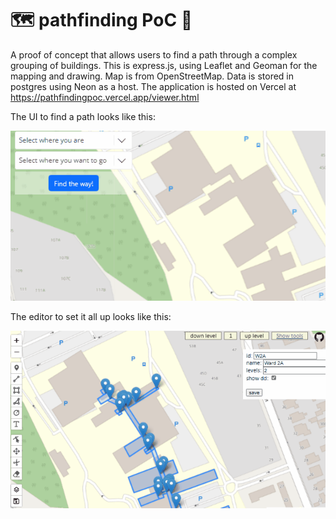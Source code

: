 # :world_map: pathfinding PoC :compass:	


A proof of concept that allows users to find a path through a complex grouping of buildings. This is express.js, using Leaflet and Geoman for the mapping and drawing. Map is from OpenStreetMap. 
Data is stored in postgres using Neon as a host. The application is hosted on Vercel at https://pathfindingpoc.vercel.app/viewer.html


The UI to find a path looks like this:

![Example 1](examples/pathfinding-example01.gif "Finding a path")


The editor to set it all up looks like this:

![Example 2](examples/pathfinding-example02.gif "Finding a path")
